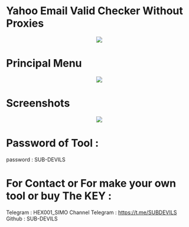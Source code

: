  # Yahoo Email Valid Checker Without Proxies



<p align="center">
  <img   src="https://user-images.githubusercontent.com/125136153/218284579-f19e5e56-eee1-4b50-b3b5-19dbcd3a7f85.png">
</p>



# Principal Menu

<p align="center">
  <img   src="https://user-images.githubusercontent.com/125136153/218284616-35be2bd8-078a-4fdb-86d5-b56273fa5343.png">
</p> 


# Screenshots


<p align="center">
  <img   src="https://user-images.githubusercontent.com/125136153/218284653-05bbaaec-0ca1-4300-a709-ad67b9ef85be.png">
</p> 


# Password of Tool :


password : SUB-DEVILS





# For Contact or For make your own tool or buy The KEY :

Telegram : HEX001_SIMO
Channel Telegram : https://t.me/SUBDEVILS
Github : SUB-DEVILS



